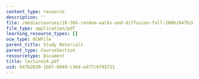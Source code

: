 ```yaml
---
content_type: resource
description: ''
file: /media/courses/18-366-random-walks-and-diffusion-fall-2006/047b28391b8f0049c36ded77c6f85f21_lecture24.pdf
file_type: application/pdf
learning_resource_types: []
ocw_type: OCWFile
parent_title: Study Materials
parent_type: CourseSection
resourcetype: Document
title: lecture24.pdf
uid: 047b2839-1b8f-0049-c36d-ed77c6f85f21
---
```

